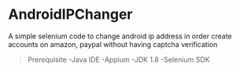 # AndroidIPChanger
A simple selenium code to change android ip address in order create accounts on amazon, paypal without having captcha verification

> Prerequisite
 -Java IDE
 -Appium
 -JDK 1.8
 -Selenium SDK
